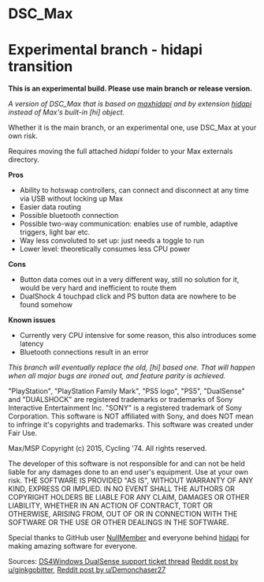 # DSC_Max
# Experimental branch - hidapi transition
**This is an experimental build. Please use main branch or release version.**

*A version of DSC_Max that is based on [maxhidapi](https://github.com/NullMember/maxhidapi) and by extension [hidapi](https://github.com/libusb/hidapi) instead of Max's built-in [hi] object.*

Whether it is the main branch, or an experimental one, use DSC_Max at your own risk.

Requires moving the full attached *hidapi* folder to your Max externals directory.

**Pros**
* Ability to hotswap controllers, can connect and disconnect at any time via USB without locking up Max
* Easier data routing
* Possible bluetooth connection
* Possible two-way communication: enables use of rumble, adaptive triggers, light bar etc.
* Way less convoluted to set up: just needs a toggle to run
* Lower level: theoretically consumes less CPU power

**Cons**
* Button data comes out in a very different way, still no solution for it, would be very hard and inefficient to route them
* DualShock 4 touchpad click and PS button data are nowhere to be found somehow

**Known issues**
* Currently very CPU intensive for some reason, this also introduces some latency
* Bluetooth connections result in an error

*This branch will eventually replace the old, [hi] based one. That will happen when all major bugs are ironed out, and feature parity is achieved.*
  
"PlayStation", "PlayStation Family Mark", "PS5 logo", "PS5", "DualSense" and "DUALSHOCK" are registered trademarks or trademarks of Sony Interactive Entertainment Inc. "SONY" is a registered trademark of Sony Corporation.
This software is NOT affiliated with Sony, and does NOT mean to infringe it's copyrights and trademarks. This software was created under Fair Use.

Max/MSP Copyright (c) 2015, Cycling '74.
All rights reserved.

The developer of this software is not responsible for and can not be held liable for any damages done to an end user's equipment. Use at your own risk. THE SOFTWARE IS PROVIDED "AS IS", WITHOUT WARRANTY OF ANY KIND, EXPRESS OR IMPLIED. IN NO EVENT SHALL THE AUTHORS OR COPYRIGHT HOLDERS BE LIABLE FOR ANY CLAIM, DAMAGES OR OTHER LIABILITY, WHETHER IN AN ACTION OF CONTRACT, TORT OR OTHERWISE, ARISING FROM, OUT OF OR IN CONNECTION WITH THE SOFTWARE OR THE USE OR OTHER DEALINGS IN THE SOFTWARE.

Special thanks to GitHub user [NullMember](https://github.com/NullMember) and everyone behind [hidapi](https://github.com/libusb/hidapi) for making amazing software for everyone.

Sources:
[DS4Windows DualSense support ticket thread](https://github.com/Ryochan7/DS4Windows/issues/1545)
[Reddit post by u/ginkgobitter](https://www.reddit.com/r/gamedev/comments/jumvi5/dualsense_haptics_leds_and_more_hid_output_report/?sort=new),
[Reddit post by u/Demonchaser27](https://www.reddit.com/r/PS5/comments/jnp8tu/heres_how_to_get_audio_haptic_feedback_with/)
